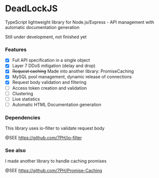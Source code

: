 # DeadLockJS

TypeScript lightweight library for Node.js/Express - API management with automatic documentation generation

Still under development, not finished yet

### Features
- [X] Full API specification in a single object
- [X] Layer 7 DDoS mitigation (delay and drop)
- [X] ~~Request caching~~ Made into another library: PromiseCaching
- [X] MySQL pool management, dynamic release of connections
- [X] Request body validation and filtering
- [ ] Access token creation and validation
- [ ] Clustering
- [ ] Live statistics
- [ ] Automatic HTML Documentation generation

### Dependencies
This library uses io-filter to validate request body

@SEE https://github.com/7PH/io-filter

### See also
I made another library to handle caching promises

@SEE https://github.com/7PH/Promise-Caching